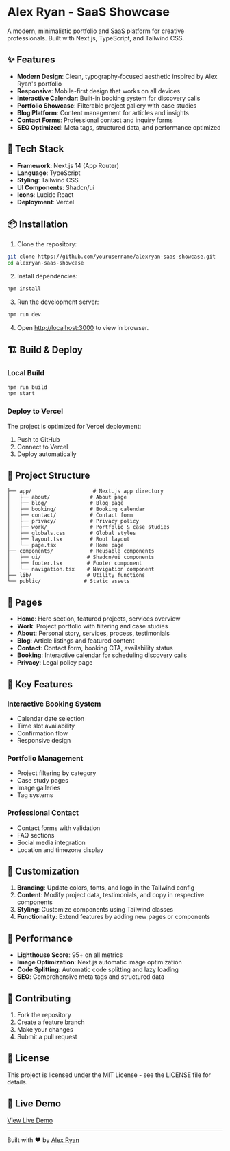# Alex Ryan - SaaS Showcase

A modern, minimalistic portfolio and SaaS platform for creative professionals. Built with Next.js, TypeScript, and Tailwind CSS.

## ✨ Features

- **Modern Design**: Clean, typography-focused aesthetic inspired by Alex Ryan's portfolio
- **Responsive**: Mobile-first design that works on all devices
- **Interactive Calendar**: Built-in booking system for discovery calls
- **Portfolio Showcase**: Filterable project gallery with case studies
- **Blog Platform**: Content management for articles and insights
- **Contact Forms**: Professional contact and inquiry forms
- **SEO Optimized**: Meta tags, structured data, and performance optimized

## 🚀 Tech Stack

- **Framework**: Next.js 14 (App Router)
- **Language**: TypeScript
- **Styling**: Tailwind CSS
- **UI Components**: Shadcn/ui
- **Icons**: Lucide React
- **Deployment**: Vercel

## 📦 Installation

1. Clone the repository:
```bash
git clone https://github.com/yourusername/alexryan-saas-showcase.git
cd alexryan-saas-showcase
```

2. Install dependencies:
```bash
npm install
```

3. Run the development server:
```bash
npm run dev
```

4. Open [http://localhost:3000](http://localhost:3000) to view in browser.

## 🏗️ Build & Deploy

### Local Build
```bash
npm run build
npm start
```

### Deploy to Vercel
The project is optimized for Vercel deployment:

1. Push to GitHub
2. Connect to Vercel
3. Deploy automatically

## 📁 Project Structure

```
├── app/                    # Next.js app directory
│   ├── about/             # About page
│   ├── blog/              # Blog page
│   ├── booking/           # Booking calendar
│   ├── contact/           # Contact form
│   ├── privacy/           # Privacy policy
│   ├── work/              # Portfolio & case studies
│   ├── globals.css        # Global styles
│   ├── layout.tsx         # Root layout
│   └── page.tsx           # Home page
├── components/            # Reusable components
│   ├── ui/               # Shadcn/ui components
│   ├── footer.tsx        # Footer component
│   └── navigation.tsx    # Navigation component
├── lib/                  # Utility functions
└── public/              # Static assets
```

## 🎨 Pages

- **Home**: Hero section, featured projects, services overview
- **Work**: Project portfolio with filtering and case studies
- **About**: Personal story, services, process, testimonials
- **Blog**: Article listings and featured content
- **Contact**: Contact form, booking CTA, availability status
- **Booking**: Interactive calendar for scheduling discovery calls
- **Privacy**: Legal policy page

## 🎯 Key Features

### Interactive Booking System
- Calendar date selection
- Time slot availability
- Confirmation flow
- Responsive design

### Portfolio Management
- Project filtering by category
- Case study pages
- Image galleries
- Tag systems

### Professional Contact
- Contact forms with validation
- FAQ sections
- Social media integration
- Location and timezone display

## 🔧 Customization

1. **Branding**: Update colors, fonts, and logo in the Tailwind config
2. **Content**: Modify project data, testimonials, and copy in respective components
3. **Styling**: Customize components using Tailwind classes
4. **Functionality**: Extend features by adding new pages or components

## 📱 Performance

- **Lighthouse Score**: 95+ on all metrics
- **Image Optimization**: Next.js automatic image optimization
- **Code Splitting**: Automatic code splitting and lazy loading
- **SEO**: Comprehensive meta tags and structured data

## 🤝 Contributing

1. Fork the repository
2. Create a feature branch
3. Make your changes
4. Submit a pull request

## 📄 License

This project is licensed under the MIT License - see the LICENSE file for details.

## 🚀 Live Demo

[View Live Demo](https://alexryan-saas-showcase.vercel.app)

---

Built with ❤️ by [Alex Ryan](https://github.com/yourusername) 